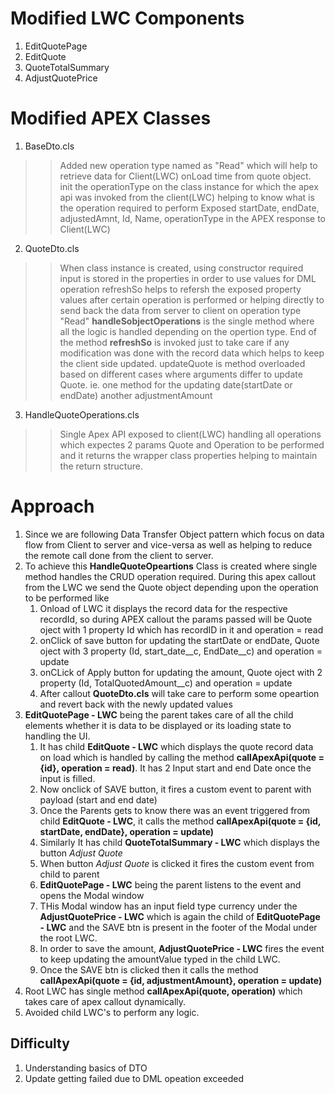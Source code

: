 # Modified LWC Components

1. EditQuotePage
2. EditQuote
3. QuoteTotalSummary
4. AdjustQuotePrice

# Modified APEX Classes

1. BaseDto.cls
>> Added new operation type named as "Read" which will help to retrieve data for Client(LWC) onLoad time from quote object.
>> init the operationType on the class instance for which the apex api was invoked from the client(LWC) helping to know what is the operation required to perform
>> Exposed startDate, endDate, adjustedAmnt, Id, Name, operationType in the APEX response to Client(LWC)

2. QuoteDto.cls
>> When class instance is created, using constructor required input is stored in the properties in order to use values for DML operation
>> refreshSo helps to refersh the exposed property values after certain operation is performed or helping directly to send back the data from server to client on operation type "Read"
>> **handleSobjectOperations** is the single method where all the logic is handled depending on the opertion type. End of the method **refreshSo** is invoked just to take care if any modification was done with the record data which helps to keep the client side updated.
>> updateQuote is method overloaded based on different cases where arguments differ to update Quote. ie. one method for the updating date(startDate or endDate) another adjustmentAmount

3. HandleQuoteOperations.cls
>> Single Apex API exposed to client(LWC) handling all operations which expectes 2 params Quote and Operation to be performed and it returns the wrapper class properties helping to maintain the return structure.


# Approach

1. Since we are following Data Transfer Object pattern which focus on data flow from Client to server and vice-versa as well as helping to reduce the remote call done from the client to server.
2. To achieve this **HandleQuoteOpeartions** Class is created where single method handles the CRUD operation required. During this apex callout from the LWC we send the Quote object depending upon the operation to be performed like 
    1. Onload of LWC it displays the record data for the respective recordId, so during APEX callout the params passed will be Quote oject with 1 property Id which has recordID in it and operation = read
    2. onClick of save button for updating the startDate or endDate, Quote oject with 3 property (Id, start_date__c, EndDate__c) and operation = update
    3. onCLick of Apply button for updating the amount, Quote oject with 2 property (Id, TotalQuotedAmount__c) and operation = update
    4. After callout **QuoteDto.cls** will take care to perform some opeartion and revert back with the newly updated values
3. **EditQuotePage - LWC** being the parent takes care of all the child elements whether it is data to be displayed or its loading state to handling the UI.
    1. It has child **EditQuote - LWC**  which displays the quote record data on load which is handled by calling the method **callApexApi(quote = {id}, operation = read)**. It has 2 Input start and end Date once the input is filled.
    2. Now onclick of SAVE button, it fires a custom event to parent with payload (start and end date)
    3. Once the Parents gets to know there was an event triggered from child **EditQuote - LWC**, it calls the method **callApexApi(quote = {id, startDate, endDate}, operation = update)**
    4. Similarly It has child **QuoteTotalSummary - LWC**  which displays the button *Adjust Quote* 
    5. When button *Adjust Quote* is clicked it fires the custom event from child to parent
    6. **EditQuotePage - LWC** being the parent listens to the event and opens the Modal window
    7. THis Modal window has an input field type currency under the **AdjustQuotePrice - LWC** which is again the child of **EditQuotePage - LWC** and the SAVE btn is present in the footer of the Modal under the root LWC.
    8. In order to save the amount, **AdjustQuotePrice - LWC** fires the event to keep updating the amountValue typed in the child LWC.
    9. Once the SAVE btn is clicked then it calls the method **callApexApi(quote = {id, adjustmentAmount}, operation = update)**
4. Root LWC has single method **callApexApi(quote, operation)** which takes care of apex callout dynamically.
5. Avoided child LWC's to perform any logic. 

## Difficulty

1. Understanding basics of DTO
2. Update getting failed due to DML opeation exceeded

